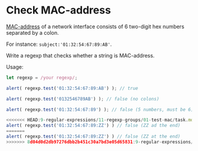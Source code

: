 # Check MAC-address

[MAC-address](https://en.wikipedia.org/wiki/MAC_address) of a network interface consists of 6 two-digit hex numbers separated by a colon.

For instance: `subject:'01:32:54:67:89:AB'`.

Write a regexp that checks whether a string is MAC-address.

Usage:
```js
let regexp = /your regexp/;

alert( regexp.test('01:32:54:67:89:AB') ); // true

alert( regexp.test('0132546789AB') ); // false (no colons)

alert( regexp.test('01:32:54:67:89') ); // false (5 numbers, must be 6)

<<<<<<< HEAD:9-regular-expressions/11-regexp-groups/01-test-mac/task.md
alert( regexp.test('01:32:54:67:89:ZZ') ) // false (ZZ ad the end)
=======
alert( regexp.test('01:32:54:67:89:ZZ') ) // false (ZZ at the end)
>>>>>>> 8d04d0d2db97276dbb2b451c30a7bd3e05d65831:9-regular-expressions/11-regexp-groups/01-test-mac/task.md
```
